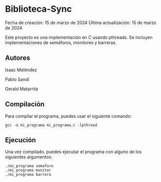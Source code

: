 # Biblioteca-Sync
Fecha de creación: 15 de marzo de 2024
Última actualización: 15 de marzo de 2024

Este proyecto es una implementación en C usando pthreads. Se incluyen implementaciones de semáforos, monitores y barreras.

## Autores
Isaac Meléndez

Pablo Sandí 

Gerald Matarrita

## Compilación

Para compilar el programa, puedes usar el siguiente comando:

```
gcc -o mi_programa mi_programa.c -lpthread
```


## Ejecución

Una vez compilado, puedes ejecutar el programa con alguno de los siguientes argumentos:

```
./mi_programa semaforo
./mi_programa monitor
./mi_programa barrera
```
